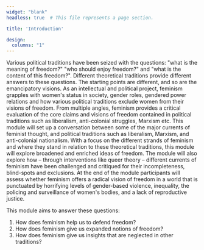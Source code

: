 ```yaml
---
widget: "blank"
headless: true  # This file represents a page section.

title: 'Introduction'

design:
  columns: "1"
---
```


Various political traditions have been seized with the questions: "what is the
meaning of freedom?" "who should enjoy freedom?" and "what is the content of
this freedom?". Different theoretical traditions provide different answers to
these questions. The starting points are different, and so are the emancipatory
visions. As an intellectual and political project, feminism grapples with
women's status in society, gender roles, gendered power relations and how
various political traditions exclude women from their visions of freedom. From
multiple angles, feminism provides a critical evaluation of the core claims and
visions of freedom contained in political traditions such as liberalism,
anti-colonial struggles, Marxism etc. This module will set up a conversation
between some of the major currents of feminist thought, and political
traditions such as liberalism, Marxism, and anti-colonial nationalism. With a
focus on the different strands of feminism and where they stand in relation to
these theoretical traditions, this module will explore broadened and enriched
ideas of freedom. The module will also explore how – through interventions like
queer theory – different currents of feminism have been challenged and
critiqued for their incompleteness, blind-spots and exclusions. At the end of
the module participants will assess whether feminism offers a radical vision of
freedom in a world that is punctuated by horrifying levels of gender-based
violence, inequality, the policing and surveillance of women's bodies, and a
lack of reproductive justice.

This module aims to answer these questions:

1. How does feminism help us to defend freedom?
2. How does feminism give us expanded notions of freedom?
3. How does feminism give us insights that are neglected in other traditions?
